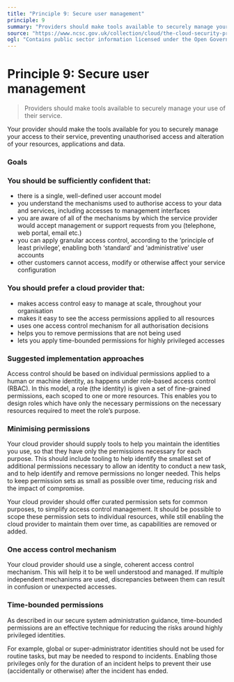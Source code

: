 ```yaml
---
title: "Principle 9: Secure user management"
principle: 9
summary: "Providers should make tools available to securely manage your use of their service."
source: "https://www.ncsc.gov.uk/collection/cloud/the-cloud-security-principles/principle-9-secure-user-management"
ogl: "Contains public sector information licensed under the Open Government Licence v3.0. https://www.nationalarchives.gov.uk/doc/open-government-licence/version/3/"
---
```


# Principle 9: Secure user management

> Providers should make tools available to securely manage your use of their service.

Your provider should make the tools available for you to securely manage your access to their service, preventing unauthorised access and alteration of your resources, applications and data.

### Goals

### You should be sufficiently confident that:

- there is a single, well-defined user account model
- you understand the mechanisms used to authorise access to your data and services, including accesses to management interfaces
- you are aware of all of the mechanisms by which the service provider would accept management or support requests from you (telephone, web portal, email etc.)
- you can apply granular access control, according to the ‘principle of least privilege’, enabling both ‘standard’ and ‘administrative’ user accounts
- other customers cannot access, modify or otherwise affect your service configuration

### You should prefer a cloud provider that:

- makes access control easy to manage at scale, throughout your organisation
- makes it easy to see the access permissions applied to all resources
- uses one access control mechanism for all authorisation decisions
- helps you to remove permissions that are not being used
- lets you apply time-bounded permissions for highly privileged accesses

### Suggested implementation approaches

Access control should be based on individual permissions applied to a human or machine identity, as happens under role-based access control (RBAC). In this model, a role (the identity) is given a set of fine-grained permissions, each scoped to one or more resources. This enables you to design roles which have only the necessary permissions on the necessary resources required to meet the role’s purpose.

### Minimising permissions

Your cloud provider should supply tools to help you maintain the identities you use, so that they have only the permissions necessary for each purpose. This should include tooling to help identify the smallest set of additional permissions necessary to allow an identity to conduct a new task, and to help identify and remove permissions no longer needed. This helps to keep permission sets as small as possible over time, reducing risk and the impact of compromise.

Your cloud provider should offer curated permission sets for common purposes, to simplify access control management. It should be possible to scope these permission sets to individual resources, while still enabling the cloud provider to maintain them over time, as capabilities are removed or added.

### One access control mechanism

Your cloud provider should use a single, coherent access control mechanism. This will help it to be well understood and managed. If multiple independent mechanisms are used, discrepancies between them can result in confusion or unexpected accesses.

### Time-bounded permissions

As described in our secure system administration guidance, time-bounded permissions are an effective technique for reducing the risks around highly privileged identities.

For example, global or super-administrator identities should not be used for routine tasks, but may be needed to respond to incidents. Enabling those privileges only for the duration of an incident helps to prevent their use (accidentally or otherwise) after the incident has ended.
